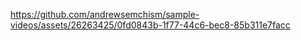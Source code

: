 

https://github.com/andrewsemchism/sample-videos/assets/26263425/0fd0843b-1f77-44c6-bec8-85b311e7facc

